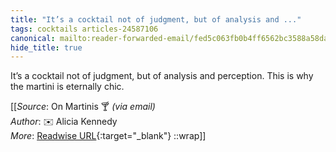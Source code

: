 ```yaml
---
title: "It’s a cocktail not of judgment, but of analysis and ..."
tags: cocktails articles-24587106
canonical: mailto:reader-forwarded-email/fed5c063fb0b4ff6562bc3588a58da3f
hide_title: true
---
```


It’s a cocktail not of judgment, but of analysis and perception. This is why the martini is eternally chic.


[[_Source_: On Martinis 🍸 _(via email)_<br>
_Author_: ✉️ Alicia Kennedy<br>
_More_: [Readwise URL](https://readwise.io/open/479461583){:target="_blank"}
::wrap]]